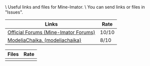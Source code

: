 \ Useful links and files for Mine-Imator.
\ You can send links or files in "Issues".

   

|     Links     |     Rate      |
| ------------- | ------------- |
| [Official Forums (Mine-Imator Forums)](https://mineimatorforums.com/) | 10/10 |
| [ModeliaChaika. (modeliachaika)](https://modeliachaika.blogspot.com/) |  8/10 |


|     Files     |     Rate      |
| ------------- | ------------- |
|               |               |

